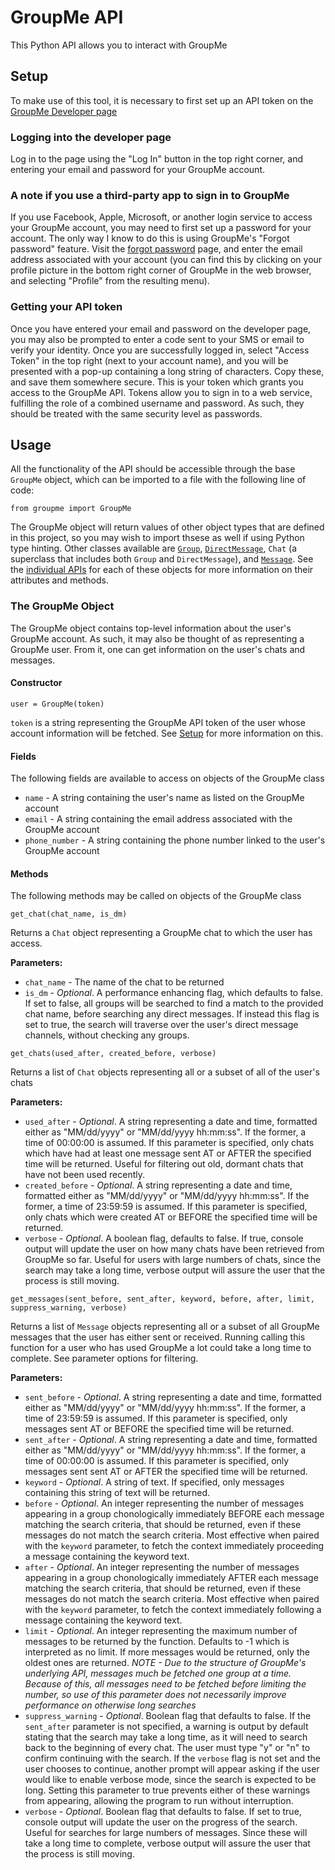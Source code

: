 # GroupMe API
This Python API allows you to interact with GroupMe

## Setup
To make use of this tool, it is necessary to first set up an API token on the [GroupMe Developer page](dev.groupme.com)

### Logging into the developer page
Log in to the page using the "Log In" button in the top right corner, and entering your email
and password for your GroupMe account.

### A note if you use a third-party app to sign in to GroupMe
If you use Facebook, Apple, Microsoft, or another login service to access your
GroupMe account, you may need to first set up a password for your account. The only way I know to do this is using
GroupMe's "Forgot password" feature. Visit the [forgot password](https://web.groupme.com/forgot_password) page, and
enter the email address associated with your account (you can find this by clicking on your profile picture in the
bottom right corner of GroupMe in the web browser, and selecting "Profile" from the resulting menu).

### Getting your API token
Once you have entered your email and password on the developer page, you may also be prompted to enter a code sent to your
SMS or email to verify your identity. Once you are successfully logged in, select "Access Token" in the top right (next to
your account name), and you will be presented with a pop-up containing a long string of characters. Copy these, and save
them somewhere secure. This is your token which grants you access to the GroupMe API. Tokens allow you to sign in to a web service,
fulfilling the role of a combined username and password. As such, they should be treated with the same security level as passwords.

## Usage
All the functionality of the API should be accessible through the base `GroupMe` object, which can be imported to a file with the following line of code:
```
from groupme import GroupMe
```
The GroupMe object will return values of other object types that are defined in this project, so you may wish to import thsese as well if using Python type hinting. Other classes
available are [`Group`](docs/group.md), [`DirectMessage`](docs/direct_message.md), `Chat` (a superclass that
includes both `Group` and `DirectMessage`), and [`Message`](docs/message.md). See the [individual APIs](docs)
for each of these objects for more information on their attributes and methods.

### The GroupMe Object
The GroupMe object contains top-level information about the user's GroupMe account. As such, it may also be thought of as representing a GroupMe user. From it, one can get information
on the user's chats and messages.

#### Constructor
```
user = GroupMe(token)
```
`token` is a string representing the GroupMe API token of the user whose account information will be fetched. See [Setup](#setup) for more information on this.

#### Fields
The following fields are available to access on objects of the GroupMe class
+ `name` - A string containing the user's name as listed on the GroupMe account
+ `email` - A string containing the email address associated with the GroupMe account
+ `phone_number` - A string containing the phone number linked to the user's GroupMe account

#### Methods
The following methods may be called on objects of the GroupMe class
```
get_chat(chat_name, is_dm)
```
Returns a `Chat` object representing a GroupMe chat to which the user has access.

**Parameters:**
+ `chat_name` - The name of the chat to be returned
+ `is_dm` - *Optional*. A performance enhancing flag, which defaults to false. If set to false, all groups will be searched to find a match to the provided chat name, before searching
any direct messages. If instead this flag is set to true, the search will traverse over the user's direct message channels, without checking any groups.

```
get_chats(used_after, created_before, verbose)
```
Returns a list of `Chat` objects representing all or a subset of all of the user's chats

**Parameters:**
+ `used_after` - *Optional*. A string representing a date and time, formatted either as "MM/dd/yyyy" or "MM/dd/yyyy hh:mm:ss". If the former, a time of 00:00:00 is assumed. If this
parameter is specified, only chats which have had at least one message sent AT or AFTER the specified time will be returned. Useful for filtering out old, dormant chats that have not
been used recently.
+ `created_before` - *Optional*. A string representing a date and time, formatted either as "MM/dd/yyyy" or "MM/dd/yyyy hh:mm:ss". If the former, a time of 23:59:59 is assumed. If this
parameter is specified, only chats which were created AT or BEFORE the specified time will be returned.
+ `verbose` - *Optional*. A boolean flag, defaults to false. If true, console output will update the user on how many chats have been retrieved from GroupMe so far. Useful for users
with large numbers of chats, since the search may take a long time, verbose output will assure the user that the process is still moving.

```
get_messages(sent_before, sent_after, keyword, before, after, limit, suppress_warning, verbose)
```
Returns a list of `Message` objects representing all or a subset of all GroupMe messages that the user has either sent or received. Running calling this function for a user who has
used GroupMe a lot could take a long time to complete. See parameter options for filtering.

**Parameters:**
+ `sent_before` - *Optional*. A string representing a date and time, formatted either as "MM/dd/yyyy" or "MM/dd/yyyy hh:mm:ss". If the former, a time of 23:59:59 is assumed. If this
parameter is specified, only messages sent AT or BEFORE the specified time will be returned.
+ `sent_after` - *Optional*. A string representing a date and time, formatted either as "MM/dd/yyyy" or "MM/dd/yyyy hh:mm:ss". If the former, a time of 00:00:00 is assumed. If this
parameter is specified, only messages sent sent AT or AFTER the specified time will be returned.
+ `keyword` - *Optional*. A string of text. If specified, only messages containing this string of text will be returned.
+ `before` - *Optional*. An integer representing the number of messages appearing in a group chonologically immediately BEFORE each message matching the search criteria, that should 
be returned, even if these messages do not match the search criteria. Most effective when paired with the `keyword` parameter, to fetch the context immediately proceeding a message
containing the keyword text.
+ `after` - *Optional*. An integer representing the number of messages appearing in a group chonologically immediately AFTER each message matching the search criteria, that should 
be returned, even if these messages do not match the search criteria. Most effective when paired with the `keyword` parameter, to fetch the context immediately following a message
containing the keyword text.
+ `limit` - *Optional*.  An integer representing the maximum number of messages to be returned by the function. Defaults to -1 which is interpreted as no limit. If more messages would
be returned, only the oldest ones are returned. *NOTE - Due to the structure of GroupMe's underlying API, messages much be fetched one group at a time. Because of this, all messages need to be fetched before limiting the number, so use of this parameter does not necessarily improve performance on otherwise long searches*
+ `suppress_warning` - *Optional*. Boolean flag that defaults to false. If the `sent_after` parameter is not specified, a warning is output by default stating that the search may take a long time,
as it will need to search back to the beginning of every chat. The user must type "y" or "n" to confirm continuing with the search. If the `verbose` flag is not set and the user chooses to continue,
another prompt will appear asking if the user would like to enable verbose mode, since the search is expected to be long. Setting this parameter to true prevents either of these warnings
from appearing, allowing the program to run without interruption.
+ `verbose` - *Optional*. Boolean flag that defaults to false. If set to true, console output will update the user on the progress of the search. Useful for searches for large numbers
of messages. Since these will take a long time to complete, verbose output will assure the user that the process is still moving.